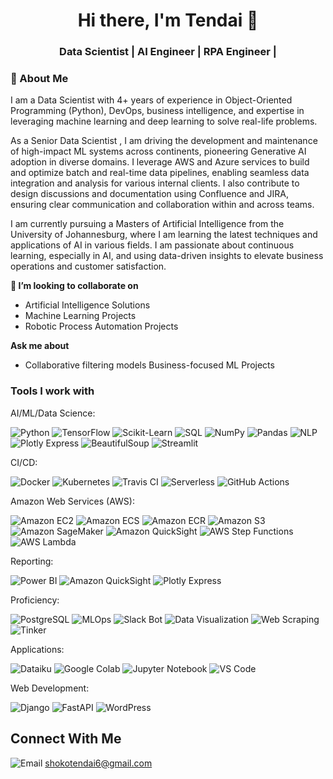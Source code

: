 <h1 align="center">Hi there, I'm Tendai 👋</h1>
<h3 align="center">Data Scientist | AI Engineer | RPA Engineer | </h3>

### 🚀 About Me
I am a Data Scientist with 4+ years of experience in Object-Oriented Programming (Python), DevOps, business intelligence, and expertise in leveraging machine learning and deep learning to solve real-life problems. 

As a Senior Data Scientist , I am driving the development and maintenance of high-impact ML systems across continents, pioneering Generative AI adoption in diverse domains. I leverage AWS and Azure services to build and optimize batch and real-time data pipelines, enabling seamless data integration and analysis for various internal clients. I also contribute to design discussions and documentation using Confluence and JIRA, ensuring clear communication and collaboration within and across teams.

I am currently pursuing a Masters of Artificial Intelligence from the University of Johannesburg, where I am learning the latest techniques and applications of AI in various fields. I am passionate about continuous learning, especially in AI, and using data-driven insights to elevate business operations and customer satisfaction.


**👯 I’m looking to collaborate on**
- Artificial Intelligence Solutions
- Machine Learning Projects
- Robotic Process Automation Projects

**Ask me about**
- Collaborative filtering models
Business-focused ML Projects

### Tools I work with

AI/ML/Data Science: 

![Python](https://img.shields.io/badge/-Python-blue?style=flat&logo=python&logoWidth=40) ![TensorFlow](https://img.shields.io/badge/-TensorFlow-orange?style=flat&logo=tensorflow&logoWidth=40) ![Scikit-Learn](https://img.shields.io/badge/-Scikit--Learn-green?style=flat&logo=scikit-learn&logoWidth=40) ![SQL](https://img.shields.io/badge/-SQL-blue?style=flat&logo=postgresql&logoWidth=40) ![NumPy](https://img.shields.io/badge/-NumPy-blue?style=flat&logo=numpy&logoWidth=40) ![Pandas](https://img.shields.io/badge/-Pandas-blueviolet?style=flat&logo=pandas&logoWidth=40) ![NLP](https://img.shields.io/badge/-NLP-yellow?style=flat&logo=natural-language-processing&logoWidth=40) ![Plotly Express](https://img.shields.io/badge/-Plotly%20Express-blue?style=flat&logo=plotly&logoWidth=40) ![BeautifulSoup](https://img.shields.io/badge/-BeautifulSoup-orange?style=flat&logo=beautifulsoup&logoWidth=40) ![Streamlit](https://img.shields.io/badge/-Streamlit-blue?style=flat&logo=streamlit&logoWidth=40)

CI/CD: 

![Docker](https://img.shields.io/badge/-Docker-blue?style=flat&logo=docker&logoWidth=40) ![Kubernetes](https://img.shields.io/badge/-Kubernetes-blue?style=flat&logo=kubernetes&logoWidth=40) ![Travis CI](https://img.shields.io/badge/-Travis%20CI-blue?style=flat&logo=travis-ci&logoWidth=40) ![Serverless](https://img.shields.io/badge/-Serverless-black?style=flat&logo=serverless&logoWidth=40) ![GitHub Actions](https://img.shields.io/badge/-GitHub%20Actions-black?style=flat&logo=github-actions&logoWidth=40)

Amazon Web Services (AWS): 

![Amazon EC2](https://img.shields.io/badge/-EC2-orange?style=flat&logo=amazon-ec2&logoWidth=40) ![Amazon ECS](https://img.shields.io/badge/-ECS-orange?style=flat&logo=amazon-ecs&logoWidth=40) ![Amazon ECR](https://img.shields.io/badge/-ECR-orange?style=flat&logo=amazon-ecr&logoWidth=40) ![Amazon S3](https://img.shields.io/badge/-S3-orange?style=flat&logo=amazon-s3&logoWidth=40) ![Amazon SageMaker](https://img.shields.io/badge/-SageMaker-orange?style=flat&logo=amazon-aws&logoWidth=40) ![Amazon QuickSight](https://img.shields.io/badge/-QuickSight-yellow?style=flat&logo=amazon-aws&logoWidth=40) ![AWS Step Functions](https://img.shields.io/badge/-AWS%20Step%20Functions-orange?style=flat&logo=amazonaws&logoWidth=40)
![AWS Lambda](https://img.shields.io/badge/-AWS%20Lambda-orange?style=flat&logo=amazonaws&logoWidth=40)

Reporting: 

![Power BI](https://img.shields.io/badge/-Power%20BI-9cf?style=flat&logo=microsoft-power-bi&logoWidth=40) ![Amazon QuickSight](https://img.shields.io/badge/-QuickSight-9cf?style=flat&logo=amazon-aws&logoWidth=40) ![Plotly Express](https://img.shields.io/badge/-Plotly%20Express-9cf?style=flat&logo=plotly&logoWidth=40)

Proficiency: 

![PostgreSQL](https://img.shields.io/badge/-PostgreSQL-blueviolet?style=flat&logo=postgresql&logoWidth=40) ![MLOps](https://img.shields.io/badge/-MLOps-blueviolet?style=flat&logo=microsoft&logoWidth=40) ![Slack Bot](https://img.shields.io/badge/-Slack%20Bot-blueviolet?style=flat&logo=slack&logoWidth=40)
![Data Visualization](https://img.shields.io/badge/-Data%20Visualization-blueviolet?style=flat&logo=google&logoWidth=40) ![Web Scraping](https://img.shields.io/badge/-Web%20Scraping-blueviolet?style=flat&logo=python&logoWidth=40) ![Tinker](https://img.shields.io/badge/-Tinker-blueviolet?style=flat&logo=tinker&logoWidth=40)

Applications: 

![Dataiku](https://img.shields.io/badge/-Dataiku-ff69b4?style=flat&logo=dataiku&logoWidth=40) ![Google Colab](https://img.shields.io/badge/-Google%20Colab-ff69b4?style=flat&logo=google-colab&logoWidth=40) ![Jupyter Notebook](https://img.shields.io/badge/-Jupyter%20Notebook-ff69b4?style=flat&logo=jupyter&logoWidth=40) ![VS Code](https://img.shields.io/badge/-VS%20Code-ff69b4?style=flat&logo=visual-studio-code&logoWidth=40)

Web Development: 

![Django](https://img.shields.io/badge/-Django-yellowgreen?style=flat&logo=django&logoWidth=40) ![FastAPI](https://img.shields.io/badge/-FastAPI-yellowgreen?style=flat&logo=fastapi&logoWidth=40) ![WordPress](https://img.shields.io/badge/-WordPress-yellowgreen?style=flat&logo=wordpress&logoWidth=40)

## Connect With Me

![Email](https://img.shields.io/badge/-Email-red?style=flat&logo=gmail&logoColor=white&logoWidth=40) shokotendai6@gmail.com






